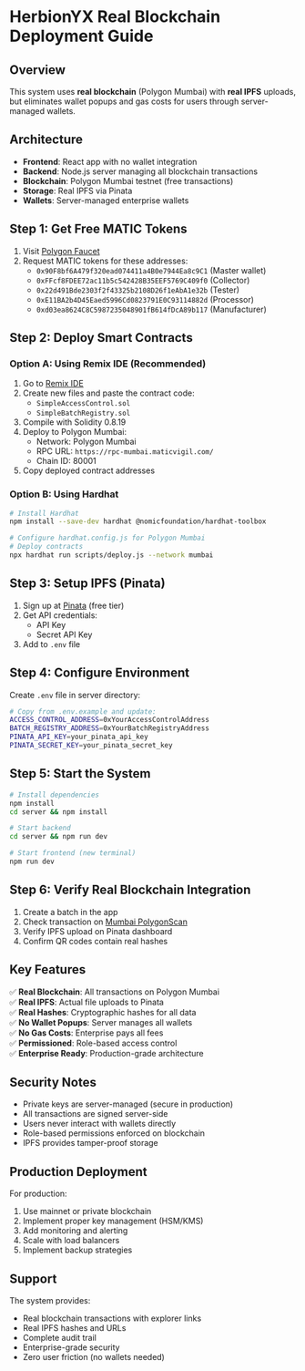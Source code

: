 # HerbionYX Real Blockchain Deployment Guide

## Overview
This system uses **real blockchain** (Polygon Mumbai) with **real IPFS** uploads, but eliminates wallet popups and gas costs for users through server-managed wallets.

## Architecture
- **Frontend**: React app with no wallet integration
- **Backend**: Node.js server managing all blockchain transactions
- **Blockchain**: Polygon Mumbai testnet (free transactions)
- **Storage**: Real IPFS via Pinata
- **Wallets**: Server-managed enterprise wallets

## Step 1: Get Free MATIC Tokens

1. Visit [Polygon Faucet](https://faucet.polygon.technology/)
2. Request MATIC tokens for these addresses:
   - `0x90F8bf6A479f320ead074411a4B0e7944Ea8c9C1` (Master wallet)
   - `0xFFcf8FDEE72ac11b5c542428B35EEF5769C409f0` (Collector)
   - `0x22d491Bde2303f2f43325b2108D26f1eAbA1e32b` (Tester)
   - `0xE11BA2b4D45Eaed5996Cd0823791E0C93114882d` (Processor)
   - `0xd03ea8624C8C5987235048901fB614fDcA89b117` (Manufacturer)

## Step 2: Deploy Smart Contracts

### Option A: Using Remix IDE (Recommended)
1. Go to [Remix IDE](https://remix.ethereum.org/)
2. Create new files and paste the contract code:
   - `SimpleAccessControl.sol`
   - `SimpleBatchRegistry.sol`
3. Compile with Solidity 0.8.19
4. Deploy to Polygon Mumbai:
   - Network: Polygon Mumbai
   - RPC URL: `https://rpc-mumbai.maticvigil.com/`
   - Chain ID: 80001
5. Copy deployed contract addresses

### Option B: Using Hardhat
```bash
# Install Hardhat
npm install --save-dev hardhat @nomicfoundation/hardhat-toolbox

# Configure hardhat.config.js for Polygon Mumbai
# Deploy contracts
npx hardhat run scripts/deploy.js --network mumbai
```

## Step 3: Setup IPFS (Pinata)

1. Sign up at [Pinata](https://pinata.cloud/) (free tier)
2. Get API credentials:
   - API Key
   - Secret API Key
3. Add to `.env` file

## Step 4: Configure Environment

Create `.env` file in server directory:
```bash
# Copy from .env.example and update:
ACCESS_CONTROL_ADDRESS=0xYourAccessControlAddress
BATCH_REGISTRY_ADDRESS=0xYourBatchRegistryAddress
PINATA_API_KEY=your_pinata_api_key
PINATA_SECRET_KEY=your_pinata_secret_key
```

## Step 5: Start the System

```bash
# Install dependencies
npm install
cd server && npm install

# Start backend
cd server && npm run dev

# Start frontend (new terminal)
npm run dev
```

## Step 6: Verify Real Blockchain Integration

1. Create a batch in the app
2. Check transaction on [Mumbai PolygonScan](https://mumbai.polygonscan.com/)
3. Verify IPFS upload on Pinata dashboard
4. Confirm QR codes contain real hashes

## Key Features

✅ **Real Blockchain**: All transactions on Polygon Mumbai  
✅ **Real IPFS**: Actual file uploads to Pinata  
✅ **Real Hashes**: Cryptographic hashes for all data  
✅ **No Wallet Popups**: Server manages all wallets  
✅ **No Gas Costs**: Enterprise pays all fees  
✅ **Permissioned**: Role-based access control  
✅ **Enterprise Ready**: Production-grade architecture  

## Security Notes

- Private keys are server-managed (secure in production)
- All transactions are signed server-side
- Users never interact with wallets directly
- Role-based permissions enforced on blockchain
- IPFS provides tamper-proof storage

## Production Deployment

For production:
1. Use mainnet or private blockchain
2. Implement proper key management (HSM/KMS)
3. Add monitoring and alerting
4. Scale with load balancers
5. Implement backup strategies

## Support

The system provides:
- Real blockchain transactions with explorer links
- Real IPFS hashes and URLs
- Complete audit trail
- Enterprise-grade security
- Zero user friction (no wallets needed)